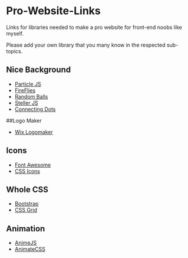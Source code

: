 # Pro-Website-Links

Links for libraries needed to make a pro website for front-end noobs like myself.

Please add your own library that you many know in the respected sub-topics.

## Nice Background

- [Particle JS](https://github.com/VincentGarreau/particles.js/)
- [FireFlies](https://codepen.io/Thibka/pen/mWGxNj)
- [Random Balls](https://codepen.io/nashvail/pen/wpGgXO)
- [Steller JS](http://markdalgleish.com/projects/stellar.js/)
- [Connecting Dots](https://codepen.io/dado3212/pen/YPzOKj)

##Logo Maker

- [Wix Logomaker](https://www.wix.com/logo/maker)

## Icons

- [Font Awesome](https://fontawesome.com/)
- [CSS Icons](http://cssicon.space/#/)

## Whole CSS

- [Bootstrap](https://getbootstrap.com/)
- [CSS Grid](https://cssgrid.io/)

## Animation

- [AnimeJS](https://github.com/juliangarnier/anime/)
- [AnimateCSS](https://github.com/daneden/animate.css)
